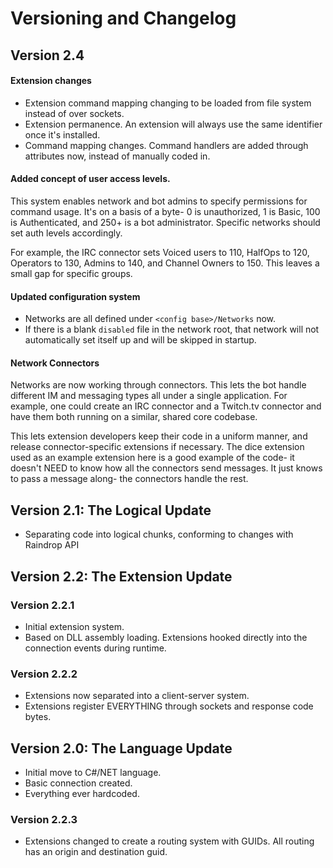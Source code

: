 # Versioning and Changelog #

## Version 2.4
#### Extension changes
* Extension command mapping changing to be loaded from file system instead of over sockets.
* Extension permanence. An extension will always use the same identifier once it's installed.
* Command mapping changes. Command handlers are added through attributes now, instead of manually coded in.

#### Added concept of user access levels.
This system enables network and bot admins to specify permissions for command usage. It's on a basis of a byte- 0 is unauthorized, 1 is Basic, 100 is Authenticated, and 250+ is a bot administrator. Specific networks should set auth levels accordingly.

For example, the IRC connector sets Voiced users to 110, HalfOps to 120, Operators to 130, Admins to 140, and Channel Owners to 150. This leaves a small gap for specific groups.

#### Updated configuration system
* Networks are all defined under `<config base>/Networks` now. 
* If there is a blank `disabled` file in the network root, that network will not automatically set itself up and will be skipped in startup.

#### Network Connectors
Networks are now working through connectors. This lets the bot handle different IM and messaging types all under a single application. For example, one could create an IRC connector and a Twitch.tv connector and have them both running on a similar, shared core codebase.

This lets extension developers keep their code in a uniform manner, and release connector-specific extensions if necessary. The dice extension used as an example extension here is a good example of the code- it doesn't NEED to know how all the connectors send messages. It just knows to pass a message along- the connectors handle the rest.


## Version 2.1: The Logical Update
* Separating code into logical chunks, conforming to changes with Raindrop API

## Version 2.2: The Extension Update
### Version 2.2.1
* Initial extension system.
* Based on DLL assembly loading. Extensions hooked directly into the connection events during runtime.

### Version 2.2.2
* Extensions now separated into a client-server system. 
* Extensions register EVERYTHING through sockets and response code bytes.
## Version 2.0: The Language Update
* Initial move to C#/NET language.
* Basic connection created.
* Everything ever hardcoded.

### Version 2.2.3
* Extensions changed to create a routing system with GUIDs. All routing has an origin and destination guid.







